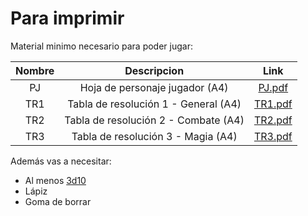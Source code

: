 # Para imprimir

Material minimo necesario para poder jugar:

| Nombre |             Descripcion              |          Link           |
| :----: | :----------------------------------: | :---------------------: |
|   PJ   |    Hoja de personaje jugador (A4)    |  [PJ.pdf](/pdf/PJ.pdf)  |
|  TR1   | Tabla de resolución 1 - General (A4) | [TR1.pdf](/pdf/TR1.pdf) |
|  TR2   | Tabla de resolución 2 - Combate (A4) | [TR2.pdf](/pdf/TR2.pdf) |
|  TR3   |  Tabla de resolución 3 - Magia (A4)  | [TR3.pdf](/pdf/TR3.pdf) |

Además vas a necesitar:

- Al menos [3d10](https://www.google.com/search?q=3d10)
- Lápiz
- Goma de borrar
